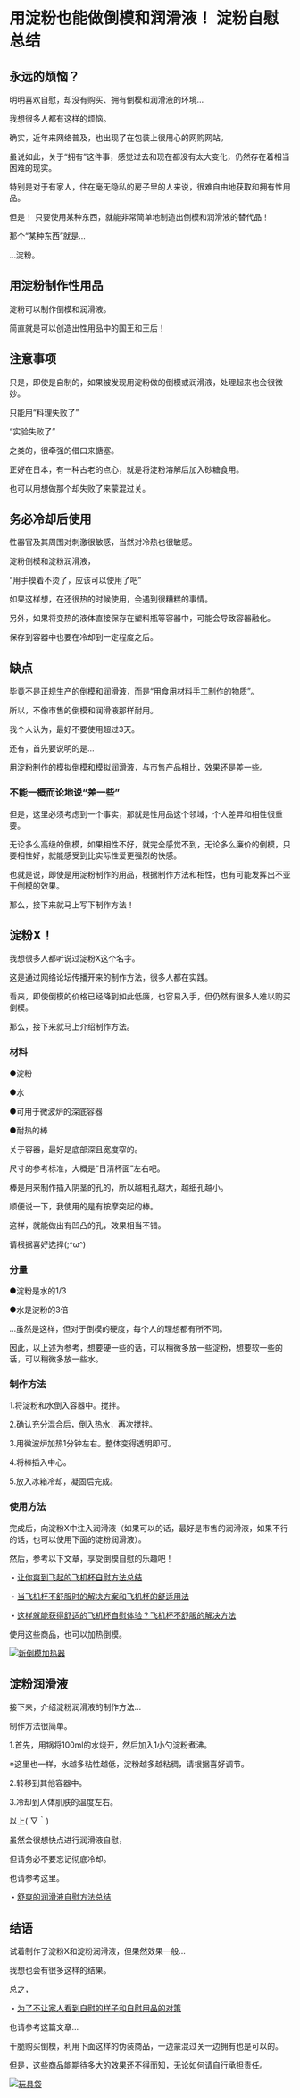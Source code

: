 # 用淀粉也能做倒模和润滑液！ 淀粉自慰总结 [​](#用淀粉也能做倒模和润滑液-淀粉自慰总结)

## 永远的烦恼？ [​](#永远的烦恼)

明明喜欢自慰，却没有购买、拥有倒模和润滑液的环境…

我想很多人都有这样的烦恼。

确实，近年来网络普及，也出现了在包装上很用心的网购网站。

虽说如此，关于“拥有”这件事，感觉过去和现在都没有太大变化，仍然存在着相当困难的现实。

特别是对于有家人，住在毫无隐私的房子里的人来说，很难自由地获取和拥有性用品。

但是！ 只要使用某种东西，就能非常简单地制造出倒模和润滑液的替代品！

那个“某种东西”就是…

…淀粉。

## 用淀粉制作性用品 [​](#用淀粉制作性用品)

淀粉可以制作倒模和润滑液。

简直就是可以创造出性用品中的国王和王后！

## 注意事项 [​](#注意事项)

只是，即使是自制的，如果被发现用淀粉做的倒模或润滑液，处理起来也会很微妙。

只能用“料理失败了”

“实验失败了”

之类的，很牵强的借口来搪塞。

正好在日本，有一种古老的点心，就是将淀粉溶解后加入砂糖食用。

也可以用想做那个却失败了来蒙混过关。

## 务必冷却后使用 [​](#务必冷却后使用)

性器官及其周围对刺激很敏感，当然对冷热也很敏感。

淀粉倒模和淀粉润滑液，

“用手摸着不烫了，应该可以使用了吧”

如果这样想，在还很热的时候使用，会遇到很糟糕的事情。

另外，如果将变热的液体直接保存在塑料瓶等容器中，可能会导致容器融化。

保存到容器中也要在冷却到一定程度之后。

## 缺点 [​](#缺点)

毕竟不是正规生产的倒模和润滑液，而是“用食用材料手工制作的物质”。

所以，不像市售的倒模和润滑液那样耐用。

我个人认为，最好不要使用超过3天。

还有，首先要说明的是…

用淀粉制作的模拟倒模和模拟润滑液，与市售产品相比，效果还是差一些。

### 不能一概而论地说“差一些” [​](#不能一概而论地说-差一些)

但是，这里必须考虑到一个事实，那就是性用品这个领域，个人差异和相性很重要。

无论多么高级的倒模，如果相性不好，就完全感觉不到，无论多么廉价的倒模，只要相性好，就能感受到比实际性爱更强烈的快感。

也就是说，即使是用淀粉制作的用品，根据制作方法和相性，也有可能发挥出不亚于倒模的效果。

那么，接下来就马上写下制作方法！

## 淀粉X！ [​](#淀粉x)

我想很多人都听说过淀粉X这个名字。

这是通过网络论坛传播开来的制作方法，很多人都在实践。

看来，即使倒模的价格已经降到如此低廉，也容易入手，但仍然有很多人难以购买倒模。

那么，接下来就马上介绍制作方法。

### 材料 [​](#材料)

●淀粉

●水

●可用于微波炉的深底容器

●耐热的棒

关于容器，最好是底部深且宽度窄的。

尺寸的参考标准，大概是“日清杯面”左右吧。

棒是用来制作插入阴茎的孔的，所以越粗孔越大，越细孔越小。

顺便说一下，我使用的是有按摩突起的棒。

这样，就能做出有凹凸的孔，效果相当不错。

请根据喜好选择(;^ω^)

### 分量 [​](#分量)

●淀粉是水的1/3

●水是淀粉的3倍

…虽然是这样，但对于倒模的硬度，每个人的理想都有所不同。

因此，以上述为参考，想要硬一些的话，可以稍微多放一些淀粉，想要软一些的话，可以稍微多放一些水。

### 制作方法 [​](#制作方法)

1.将淀粉和水倒入容器中。搅拌。

2.确认充分混合后，倒入热水，再次搅拌。

3.用微波炉加热1分钟左右。整体变得透明即可。

4.将棒插入中心。

5.放入冰箱冷却，凝固后完成。

### 使用方法 [​](#使用方法)

完成后，向淀粉X中注入润滑液（如果可以的话，最好是市售的润滑液，如果不行的话，也可以使用下面的淀粉润滑液）。

然后，参考以下文章，享受倒模自慰的乐趣吧！

・[让你爽到飞起的飞机杯自慰方法总结](/onanie-a/onaho-kaikan.html)

・[当飞机杯不舒服时的解决方案和飞机杯的舒适用法](/onanie-a/onaho-taisaku1.html)

・[这样就能获得舒适的飞机杯自慰体验？飞机杯不舒服的解决方法](/onanie-a/onaho3.html)

使用这些商品，也可以加热倒模。

[![](https://img.e-nls.com/pict_pc/1_1260345482_m_02l.jpg)新倒模加热器](https://www.e-nls.com/access.php?agency_id=af486217&pcode=5646)

## 淀粉润滑液 [​](#淀粉润滑液)

接下来，介绍淀粉润滑液的制作方法…

制作方法很简单。

1.首先，用锅将100ml的水烧开，然后加入1小勺淀粉煮沸。

※这里也一样，水越多粘性越低，淀粉越多越粘稠，请根据喜好调节。

2.转移到其他容器中。

3.冷却到人体肌肤的温度左右。

以上(´▽｀)

虽然会很想快点进行润滑液自慰，

但请务必不要忘记彻底冷却。

也请参考这里。

・[舒爽的润滑液自慰方法总结](/onanie-a/lotion001.html)

## 结语 [​](#结语)

试着制作了淀粉X和淀粉润滑液，但果然效果一般…

我想也会有很多这样的结果。

总之，

・[为了不让家人看到自慰的样子和自慰用品的对策](/onanie-a/ona-bare-orz.html)

也请参考这篇文章…

干脆购买倒模，利用下面这样的伪装商品，一边蒙混过关一边拥有也是可以的。

但是，这些商品能期待多大的效果还不得而知，无论如何请自行承担责任。

[![](https://img.e-nls.com/pict_pc/1_1215590872_m_5122.jpg)玩具袋](https://www.e-nls.com/access.php?agency_id=af486217&pcode=5122-1)